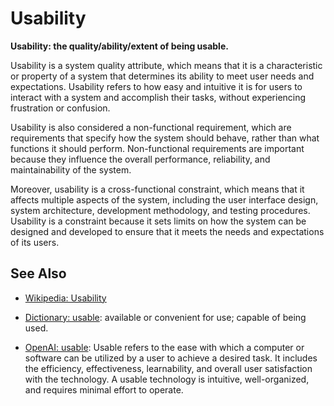 # Usability

**Usability: the quality/ability/extent of being usable.**

<span data-chatgpt-prompt="explain usability (system quality attribute, cross-functional constraint, non-functional requirement)">

Usability is a system quality attribute, which means that it is a characteristic or property of a system that determines its ability to meet user needs and expectations. Usability refers to how easy and intuitive it is for users to interact with a system and accomplish their tasks, without experiencing frustration or confusion.

Usability is also considered a non-functional requirement, which are requirements that specify how the system should behave, rather than what functions it should perform. Non-functional requirements are important because they influence the overall performance, reliability, and maintainability of the system.

Moreover, usability is a cross-functional constraint, which means that it affects multiple aspects of the system, including the user interface design, system architecture, development methodology, and testing procedures. Usability is a constraint because it sets limits on how the system can be designed and developed to ensure that it meets the needs and expectations of its users.

</span>

## See Also

* [Wikipedia: Usability](https://wikipedia.org/wiki/Usability)

* [Dictionary: usable](https://www.dictionary.com/browse/usable): available or convenient for use; capable of being used.

* [OpenAI: usable](https:://openai.com): <span data-chatgpt-prompt="define usable (computers and software)">Usable refers to the ease with which a computer or software can be utilized by a user to achieve a desired task. It includes the efficiency, effectiveness, learnability, and overall user satisfaction with the technology. A usable technology is intuitive, well-organized, and requires minimal effort to operate.</span>

